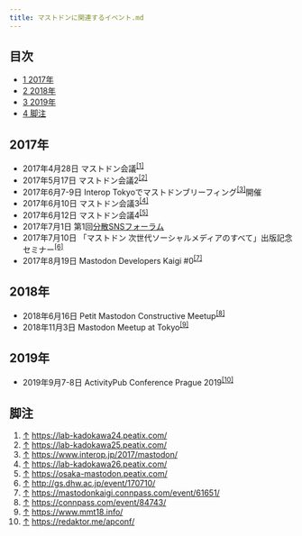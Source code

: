 ```yaml
---
title: マストドンに関連するイベント.md
---
```

<div>

<div>

<div lang="ja" dir="ltr">

## 目次

</div>

-   [1 2017年](#2017.E5.B9.B4)
-   [2 2018年](#2018.E5.B9.B4)
-   [3 2019年](#2019.E5.B9.B4)
-   [4 脚注](#.E8.84.9A.E6.B3.A8)

</div>

## 2017年

-   2017年4月28日 マストドン会議<sup>[\[1\]](#cite_note-1)</sup>
-   2017年5月17日 マストドン会議2<sup>[\[2\]](#cite_note-2)</sup>
-   2017年6月7-9日 Interop Tokyoでマストドンブリーフィング<sup>[\[3\]](#cite_note-3)</sup>開催
-   2017年6月10日 マストドン会議3<sup>[\[4\]](#cite_note-4)</sup>
-   2017年6月12日 マストドン会議4<sup>[\[5\]](#cite_note-5)</sup>
-   2017年7月1日 第1回[分散SNSフォーラム](/%E5%88%86%E6%95%A3SNS%E3%83%95%E3%82%A9%E3%83%BC%E3%83%A9%E3%83%A0 "分散SNSフォーラム")
-   2017年7月10日 「マストドン 次世代ソーシャルメディアのすべて」出版記念セミナー<sup>[\[6\]](#cite_note-6)</sup>
-   2017年8月19日 Mastodon Developers Kaigi \#0<sup>[\[7\]](#cite_note-7)</sup>

## 2018年

-   2018年6月16日 Petit Mastodon Constructive Meetup<sup>[\[8\]](#cite_note-8)</sup>
-   2018年11月3日 Mastodon Meetup at Tokyo<sup>[\[9\]](#cite_note-9)</sup>

## 2019年

-   2019年9月7-8日 ActivityPub Conference Prague 2019<sup>[\[10\]](#cite_note-10)</sup>

## 脚注

<div>

1.  [↑](#cite_ref-1) <a href="https://lab-kadokawa24.peatix.com/" rel="nofollow">https://lab-kadokawa24.peatix.com/</a>
2.  [↑](#cite_ref-2) <a href="https://lab-kadokawa25.peatix.com/" rel="nofollow">https://lab-kadokawa25.peatix.com/</a>
3.  [↑](#cite_ref-3) <a href="https://www.interop.jp/2017/mastodon/" rel="nofollow">https://www.interop.jp/2017/mastodon/</a>
4.  [↑](#cite_ref-4) <a href="https://lab-kadokawa26.peatix.com/" rel="nofollow">https://lab-kadokawa26.peatix.com/</a>
5.  [↑](#cite_ref-5) <a href="https://osaka-mastodon.peatix.com/" rel="nofollow">https://osaka-mastodon.peatix.com/</a>
6.  [↑](#cite_ref-6) <a href="http://gs.dhw.ac.jp/event/170710/" rel="nofollow">http://gs.dhw.ac.jp/event/170710/</a>
7.  [↑](#cite_ref-7) <a href="https://mastodonkaigi.connpass.com/event/61651/" rel="nofollow">https://mastodonkaigi.connpass.com/event/61651/</a>
8.  [↑](#cite_ref-8) <a href="https://connpass.com/event/84743/" rel="nofollow">https://connpass.com/event/84743/</a>
9.  [↑](#cite_ref-9) <a href="https://www.mmt18.info/" rel="nofollow">https://www.mmt18.info/</a>
10. [↑](#cite_ref-10) <a href="https://redaktor.me/apconf/" rel="nofollow">https://redaktor.me/apconf/</a>

</div>

</div>
